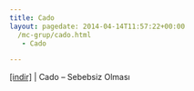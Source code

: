 ```yaml
---
title: Cado
layout: pagedate: 2014-04-14T11:57:22+00:00
  /mc-grup/cado.html
   - Cado

---
```

<a href="https://cloud.mail.ru/public/02eafa8dcc86/Cado%20-%20Sebepsiz%20Olmas%C4%B1" target="_blank">[indir]</a> | Cado &#8211; Sebebsiz Olması